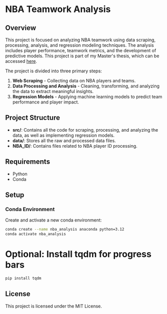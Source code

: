 
# NBA Teamwork Analysis

## Overview
This project is focused on analyzing NBA teamwork using data scraping, processing, analysis, and regression modeling techniques.
The analysis includes player performance, teamwork metrics, and the development of predictive models.
This project is part of my Master's thesis, which can be accessed [here](https://hdl.handle.net/11296/r9vjcz).

The project is divided into three primary steps:
1. **Web Scraping** - Collecting data on NBA players and teams.
2. **Data Processing and Analysis** - Cleaning, transforming, and analyzing the data to extract meaningful insights.
3. **Regression Models** - Applying machine learning models to predict team performance and player impact.

## Project Structure
- **src/**: Contains all the code for scraping, processing, and analyzing the data, as well as implementing regression models.
- **data/**: Stores all the raw and processed data files.
- **NBA_ID/**: Contains files related to NBA player ID processing.

## Requirements

- Python
- Conda

## Setup

### Conda Environment

Create and activate a new conda environment:

```bash
conda create --name nba_analysis anaconda python=3.12
conda activate nba_analysis
```

# Optional: Install tqdm for progress bars

```bash
pip install tqdm
```

## License

This project is licensed under the MIT License.
